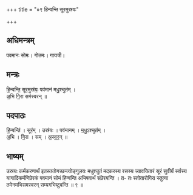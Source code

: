 +++
title = "०९ हिन्वन्ति सूरमुस्रयः"

+++
## अधिमन्त्रम्
पवमानः सोमः। गोतमः। गायत्री।

## मन्त्रः
हि॒न्वन्ति॒ सूर॒मुस्र॑यः॒ पव॑मानं मधु॒श्चुत॑म् ।  
अ॒भि गि॒रा सम॑स्वरन् ॥

## पदपाठः
हि॒न्वन्ति॑ । सूर॑म् । उस्र॑यः । पव॑मानम् । म॒धु॒ऽश्चुत॑म् ।  
अ॒भि । गि॒रा । सम् । अ॒स्व॒र॒न् ॥

## भाष्यम्
उस्रयः कर्मकरणार्थं इतस्ततोगच्छन्त्योङ्गुलयः मधुश्चुतं मदकरस्य रसस्य च्यावयितारं सूरं सुवीर्यं सर्वस्य यागादिकर्मणिप्रेरकं पवमानं सोमं हिन्वन्ति अभिषवार्थं संप्रेरयन्ति । त- तः स्तोतारोगिरा स्तुत्या तमेनमभिसमस्वरन् सम्यगभिष्टुवन्ति ॥ ९ ॥